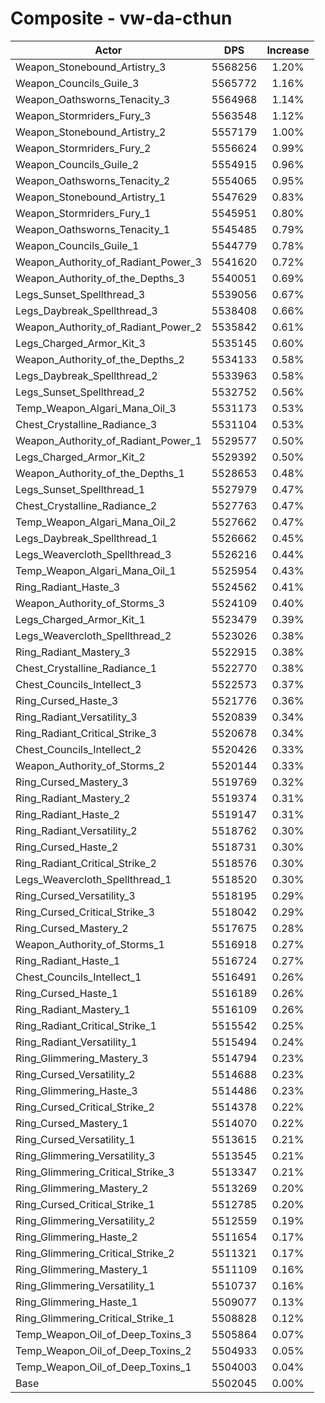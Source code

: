 # Composite - vw-da-cthun
| Actor | DPS | Increase |
|---|:---:|:---:|
|Weapon_Stonebound_Artistry_3|5568256|1.20%|
|Weapon_Councils_Guile_3|5565772|1.16%|
|Weapon_Oathsworns_Tenacity_3|5564968|1.14%|
|Weapon_Stormriders_Fury_3|5563548|1.12%|
|Weapon_Stonebound_Artistry_2|5557179|1.00%|
|Weapon_Stormriders_Fury_2|5556624|0.99%|
|Weapon_Councils_Guile_2|5554915|0.96%|
|Weapon_Oathsworns_Tenacity_2|5554065|0.95%|
|Weapon_Stonebound_Artistry_1|5547629|0.83%|
|Weapon_Stormriders_Fury_1|5545951|0.80%|
|Weapon_Oathsworns_Tenacity_1|5545485|0.79%|
|Weapon_Councils_Guile_1|5544779|0.78%|
|Weapon_Authority_of_Radiant_Power_3|5541620|0.72%|
|Weapon_Authority_of_the_Depths_3|5540051|0.69%|
|Legs_Sunset_Spellthread_3|5539056|0.67%|
|Legs_Daybreak_Spellthread_3|5538408|0.66%|
|Weapon_Authority_of_Radiant_Power_2|5535842|0.61%|
|Legs_Charged_Armor_Kit_3|5535145|0.60%|
|Weapon_Authority_of_the_Depths_2|5534133|0.58%|
|Legs_Daybreak_Spellthread_2|5533963|0.58%|
|Legs_Sunset_Spellthread_2|5532752|0.56%|
|Temp_Weapon_Algari_Mana_Oil_3|5531173|0.53%|
|Chest_Crystalline_Radiance_3|5531104|0.53%|
|Weapon_Authority_of_Radiant_Power_1|5529577|0.50%|
|Legs_Charged_Armor_Kit_2|5529392|0.50%|
|Weapon_Authority_of_the_Depths_1|5528653|0.48%|
|Legs_Sunset_Spellthread_1|5527979|0.47%|
|Chest_Crystalline_Radiance_2|5527763|0.47%|
|Temp_Weapon_Algari_Mana_Oil_2|5527662|0.47%|
|Legs_Daybreak_Spellthread_1|5526662|0.45%|
|Legs_Weavercloth_Spellthread_3|5526216|0.44%|
|Temp_Weapon_Algari_Mana_Oil_1|5525954|0.43%|
|Ring_Radiant_Haste_3|5524562|0.41%|
|Weapon_Authority_of_Storms_3|5524109|0.40%|
|Legs_Charged_Armor_Kit_1|5523479|0.39%|
|Legs_Weavercloth_Spellthread_2|5523026|0.38%|
|Ring_Radiant_Mastery_3|5522915|0.38%|
|Chest_Crystalline_Radiance_1|5522770|0.38%|
|Chest_Councils_Intellect_3|5522573|0.37%|
|Ring_Cursed_Haste_3|5521776|0.36%|
|Ring_Radiant_Versatility_3|5520839|0.34%|
|Ring_Radiant_Critical_Strike_3|5520678|0.34%|
|Chest_Councils_Intellect_2|5520426|0.33%|
|Weapon_Authority_of_Storms_2|5520144|0.33%|
|Ring_Cursed_Mastery_3|5519769|0.32%|
|Ring_Radiant_Mastery_2|5519374|0.31%|
|Ring_Radiant_Haste_2|5519147|0.31%|
|Ring_Radiant_Versatility_2|5518762|0.30%|
|Ring_Cursed_Haste_2|5518731|0.30%|
|Ring_Radiant_Critical_Strike_2|5518576|0.30%|
|Legs_Weavercloth_Spellthread_1|5518520|0.30%|
|Ring_Cursed_Versatility_3|5518195|0.29%|
|Ring_Cursed_Critical_Strike_3|5518042|0.29%|
|Ring_Cursed_Mastery_2|5517675|0.28%|
|Weapon_Authority_of_Storms_1|5516918|0.27%|
|Ring_Radiant_Haste_1|5516724|0.27%|
|Chest_Councils_Intellect_1|5516491|0.26%|
|Ring_Cursed_Haste_1|5516189|0.26%|
|Ring_Radiant_Mastery_1|5516109|0.26%|
|Ring_Radiant_Critical_Strike_1|5515542|0.25%|
|Ring_Radiant_Versatility_1|5515494|0.24%|
|Ring_Glimmering_Mastery_3|5514794|0.23%|
|Ring_Cursed_Versatility_2|5514688|0.23%|
|Ring_Glimmering_Haste_3|5514486|0.23%|
|Ring_Cursed_Critical_Strike_2|5514378|0.22%|
|Ring_Cursed_Mastery_1|5514070|0.22%|
|Ring_Cursed_Versatility_1|5513615|0.21%|
|Ring_Glimmering_Versatility_3|5513545|0.21%|
|Ring_Glimmering_Critical_Strike_3|5513347|0.21%|
|Ring_Glimmering_Mastery_2|5513269|0.20%|
|Ring_Cursed_Critical_Strike_1|5512785|0.20%|
|Ring_Glimmering_Versatility_2|5512559|0.19%|
|Ring_Glimmering_Haste_2|5511654|0.17%|
|Ring_Glimmering_Critical_Strike_2|5511321|0.17%|
|Ring_Glimmering_Mastery_1|5511109|0.16%|
|Ring_Glimmering_Versatility_1|5510737|0.16%|
|Ring_Glimmering_Haste_1|5509077|0.13%|
|Ring_Glimmering_Critical_Strike_1|5508828|0.12%|
|Temp_Weapon_Oil_of_Deep_Toxins_3|5505864|0.07%|
|Temp_Weapon_Oil_of_Deep_Toxins_2|5504933|0.05%|
|Temp_Weapon_Oil_of_Deep_Toxins_1|5504003|0.04%|
|Base|5502045|0.00%|
